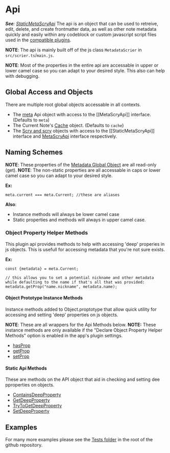# Api
***See**: [StaticMetaScryApi](StaticMetaScryApi)*
The api is an object that can be used to retreive, edit, delete, and create frontmatter data, as well as other note metadata quickly and easily within any codeblock or custom javascript script files used in the [compatible plugins](../Compatibility.md).

**NOTE**: The api is mainly built off of the js class `MetadataScrier` in `src/scrier.ts`/`main.js`.

**NOTE**: Most of the properties in the entire api are accessable in upper or lower camel case so you can adapt to your desired style. This also can help with debugging.

## Global Access and Objects
There are multiple root global objects accessable in all contexts.
- The [meta](Properties/Global/meta.md) Api object with access to the [[MetaScryApi]] interface. (Defaults to `meta`)
- The Current Note's [Cache](Functions/MetaScryApi/Metadata%20Fetchers/cache.md) object. (Defaults to `cache`)
- The [Scry and scry](Properties/Global/Scry%20and%20scry.md) objects with access to the [[StaticMetaScryApi]] interface and [MetaScryApi](Types/MetaScryApi.md) interface respectively.

## Naming Schemes 
**NOTE**: These properties of the [Metadata Global Object](Properties/Global/meta.md) are all read-only (get).
**NOTE**: The non-static properties are all accessable in caps or lower camel case so you can adapt to your desired style.

**Ex:**
```
meta.current === meta.Current; //these are aliases
```
**Also**:
- Instance methods will always be lower camel case
- Static properties and methods will always in upper camel case.

### Object Property Helper Methods
This plugin api provides methods to help with accessing 'deep' properies in js objects. This is usefull for accessing metadata that you're not sure exists.

**Ex:**
```
const {metadata} = meta.Current;

// this allows you to set a potential nickname and other metadata while defaulting to the name if that's all that was provided:
metadata.getProp("name.nickname", metadata.name);
```
#### Object Prototype Instance Methods
Instance methods added to Object.proptotype that allow quick utility for accessing and setting 'deep' properties on js objects.

**NOTE**: These are all wrappers for the Api Methods below.
**NOTE:** These instance methods are only available if the "Declare Object Property Helper Methods" option is enabled in the app's plugin settings.
- [hasProp](Functions/Object.prototype/hasProp.md)
- [getProp](Functions/Object.prototype/getProp.md)
- [setProp](Functions/Object.prototype/setProp.md)
#### Static Api Methods
These are methods on the API object that aid in checking and setting dee pproperties on objects.
- [ContainsDeepProperty](Functions/MetaScryApi/Static%20Object%20Property%20Helpers/ContainsDeepProperty.md)
- [GetDeepProperty](Functions/MetaScryApi/Static%20Object%20Property%20Helpers/GetDeepProperty.md)
- [TryToGetDeepProperty](Functions/MetaScryApi/Static%20Object%20Property%20Helpers/TryToGetDeepProperty.md)
- [SetDeepProperty](Functions/MetaScryApi/Static%20Object%20Property%20Helpers/SetDeepProperty.md)
## Examples
For many more examples please see the [Tests folder](https://github.com/Meep-Tech/obsidian-metadata-api-plugin/tree/master/tests) in the root of the github repository.